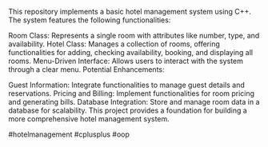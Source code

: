 This repository implements a basic hotel management system using C++. The system features the following functionalities:

Room Class: Represents a single room with attributes like number, type, and availability. Hotel Class: Manages a collection of rooms, offering functionalities for adding, checking availability, booking, and displaying all rooms. Menu-Driven Interface: Allows users to interact with the system through a clear menu. Potential Enhancements:

Guest Information: Integrate functionalities to manage guest details and reservations. Pricing and Billing: Implement functionalities for room pricing and generating bills. Database Integration: Store and manage room data in a database for scalability. This project provides a foundation for building a more comprehensive hotel management system.

#hotelmanagement #cplusplus #oop
